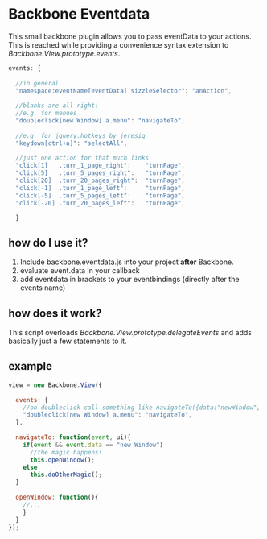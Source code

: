 Backbone Eventdata
==================

This small backbone plugin allows you to pass eventData to your actions. This is reached while providing a convenience syntax extension to _Backbone.View.prototype.events_.

```javascript
events: {
  
  //in general
  "namespace:eventName[eventData] sizzleSelector": "anAction",
  
  //blanks are all right!
  //e.g. for menues
  "doubleclick[new Window] a.menu": "navigateTo",
  
  //e.g. for jquery.hotkeys by jeresig
  "keydown[ctrl+a]": "selectAll",
  
  //just one action for that much links
  "click[1]   .turn_1_page_right":    "turnPage",
  "click[5]   .turn_5_pages_right":   "turnPage",
  "click[20]  .turn_20_pages_right":  "turnPage",
  "click[-1]  .turn_1_page_left":     "turnPage",
  "click[-5]  .turn_5_pages_left":    "turnPage",
  "click[-20] .turn_20_pages_left":   "turnPage",

  }
```

how do I use it?
----------------
1. Include backbone.eventdata.js into your project __after__ Backbone.
1. evaluate event.data in your callback
1. add eventdata in brackets to your eventbindings (directly after the events name)

how does it work?
-----------------
This script overloads _Backbone.View.prototype.delegateEvents_ and adds basically just a few statements to it.

example
-------
```javascript
view = new Backbone.View({
  
  events: {
    //on doubleclick call something like navigateTo({data:"newWindow", ...})
    "doubleclick[new Window] a.menu": "navigateTo",
  },
  
  navigateTo: function(event, ui){
    if(event && event.data == "new Window")
      //the magic happens!
      this.openWindow();
    else
      this.doOtherMagic();
  }
    
  openWindow: function(){
    //...
    }
  }
});
